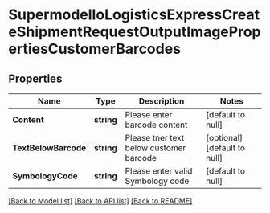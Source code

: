 # SupermodelIoLogisticsExpressCreateShipmentRequestOutputImagePropertiesCustomerBarcodes

## Properties
Name | Type | Description | Notes
------------ | ------------- | ------------- | -------------
**Content** | **string** | Please enter barcode content | [default to null]
**TextBelowBarcode** | **string** | Please tner text below customer barcode | [optional] [default to null]
**SymbologyCode** | **string** | Please enter valid Symbology code | [default to null]

[[Back to Model list]](../README.md#documentation-for-models) [[Back to API list]](../README.md#documentation-for-api-endpoints) [[Back to README]](../README.md)

